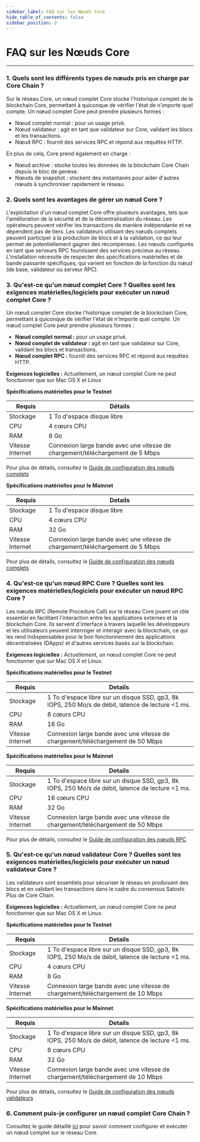 ```yaml
---
sidebar_label: FAQ sur les Nœuds Core
hide_table_of_contents: false
sidebar_position: 2
---
```


# FAQ sur les Nœuds Core

---

### 1. Quels sont les différents types de nœuds pris en charge par Core Chain ?

Sur le réseau Core, un nœud complet Core stocke l'historique complet de la blockchain Core, permettant à quiconque de vérifier l'état de n'importe quel compte. Un nœud complet Core peut prendre plusieurs formes :

- Nœud complet normal : pour un usage privé.
- Nœud validateur : agit en tant que validateur sur Core, validant les blocs et les transactions.
- Nœud RPC : fournit des services RPC et répond aux requêtes HTTP.

En plus de cela, Core prend également en charge :

- Nœud archive : stocke toutes les données de la blockchain Core Chain depuis le bloc de genèse.
- Nœuds de snapshot : stockent des instantanés pour aider d'autres nœuds à synchroniser rapidement le réseau.

### 2. Quels sont les avantages de gérer un nœud Core ?

L'exploitation d'un nœud complet Core offre plusieurs avantages, tels que l'amélioration de la sécurité et de la décentralisation du réseau. Les opérateurs peuvent vérifier les transactions de manière indépendante et ne dépendent pas de tiers. Les validateurs utilisant des nœuds complets peuvent participer à la production de blocs et à la validation, ce qui leur permet de potentiellement gagner des récompenses. Les nœuds configurés en tant que serveurs RPC fournissent des services précieux au réseau. L'installation nécessite de respecter des spécifications matérielles et de bande passante spécifiques, qui varient en fonction de la fonction du nœud (de base, validateur ou serveur RPC).

### 3. Qu'est-ce qu'un nœud complet Core ? Quelles sont les exigences matérielles/logiciels pour exécuter un nœud complet Core ?

Un nœud complet Core stocke l'historique complet de la blockchain Core, permettant à quiconque de vérifier l'état de n'importe quel compte. Un nœud complet Core peut prendre plusieurs formes :

- **Nœud complet normal :** pour un usage privé.
- **Nœud complet de validateur :** agit en tant que validateur sur Core, validant les blocs et transactions.
- **Nœud complet RPC :** fournit des services RPC et répond aux requêtes HTTP.

**Exigences logicielles :** Actuellement, un nœud complet Core ne peut fonctionner que sur Mac OS X et Linux

**Spécifications matérielles pour le Testnet**

| **Requis**       | **Détails**                                                                   |
| ---------------- | ----------------------------------------------------------------------------- |
| Stockage         | 1 To d'espace disque libre                                                    |
| CPU              | 4 cœurs CPU                                                                   |
| RAM              | 8 Go                                                                          |
| Vitesse Internet | Connexion large bande avec une vitesse de chargement/téléchargement de 5 Mbps |

Pour plus de détails, consultez le [Guide de configuration des nœuds complets](/i18n/fr/docusaurus-plugin-content-docs/current/Node/Full-Node/on-testnet.md)

**Spécifications matérielles pour le Mainnet**

| **Requis**       | **Details**                                                                   |
| ---------------- | ----------------------------------------------------------------------------- |
| Stockage         | 1 To d'espace disque libre                                                    |
| CPU              | 4 cœurs CPU                                                                   |
| RAM              | 32 Go                                                                         |
| Vitesse Internet | Connexion large bande avec une vitesse de chargement/téléchargement de 5 Mbps |

Pour plus de détails, consultez le [Guide de configuration des nœuds complets](/i18n/fr/docusaurus-plugin-content-docs/current/Node/Full-Node/on-testnet.md)

### 4. Qu'est-ce qu'un nœud RPC Core ? Quelles sont les exigences matérielles/logiciels pour exécuter un nœud RPC Core ?

Les nœuds RPC (Remote Procedure Call) sur le réseau Core jouent un rôle essentiel en facilitant l'interaction entre les applications externes et la blockchain Core. Ils servent d'interface à travers laquelle les développeurs et les utilisateurs peuvent interroger et interagir avec la blockchain, ce qui les rend indispensables pour le bon fonctionnement des applications décentralisées (DApps) et d'autres services basés sur la blockchain.

**Exigences logicielles :** Actuellement, un nœud complet Core ne peut fonctionner que sur Mac OS X et Linux.

**Spécifications matérielles pour le Testnet**

| **Requis**       | **Details**                                                                                                                                  |
| ---------------- | -------------------------------------------------------------------------------------------------------------------------------------------- |
| Stockage         | 1 To d'espace libre sur un disque SSD, gp3, 8k IOPS, 250 Mo/s de débit, latence de lecture \<1 ms. |
| CPU              | 8 cœurs CPU                                                                                                                                  |
| RAM              | 16 Go                                                                                                                                        |
| Vitesse Internet | Connexion large bande avec une vitesse de chargement/téléchargement de 50 Mbps                                                               |

**Spécifications matérielles pour le Mainnet**

| **Requis**       | **Details**                                                                                                                                  |
| ---------------- | -------------------------------------------------------------------------------------------------------------------------------------------- |
| Stockage         | 1 To d'espace libre sur un disque SSD, gp3, 8k IOPS, 250 Mo/s de débit, latence de lecture \<1 ms. |
| CPU              | 16 cœurs CPU                                                                                                                                 |
| RAM              | 32 Go                                                                                                                                        |
| Vitesse Internet | Connexion large bande avec une vitesse de chargement/téléchargement de 50 Mbps                                                               |

Pour plus de détails, consultez le [Guide de configuration des nœuds RPC](/i18n/fr/docusaurus-plugin-content-docs/current/Node/config/rpc-node-config.md)

### 5. Qu'est-ce qu'un nœud validateur Core ? Quelles sont les exigences matérielles/logiciels pour exécuter un nœud validateur Core ?

Les validateurs sont essentiels pour sécuriser le réseau en produisant des blocs et en validant les transactions dans le cadre du consensus Satoshi Plus de Core Chain.

**Exigences logicielles :** Actuellement, un nœud complet Core ne peut fonctionner que sur Mac OS X et Linux.

**Spécifications matérielles pour le Testnet**

| **Requis**       | **Details**                                                                                                                                  |
| ---------------- | -------------------------------------------------------------------------------------------------------------------------------------------- |
| Stockage         | 1 To d'espace libre sur un disque SSD, gp3, 8k IOPS, 250 Mo/s de débit, latence de lecture \<1 ms. |
| CPU              | 4 cœurs CPU                                                                                                                                  |
| RAM              | 8 Go                                                                                                                                         |
| Vitesse Internet | Connexion large bande avec une vitesse de chargement/téléchargement de 10 Mbps                                                               |

**Spécifications matérielles pour le Mainnet**

| **Requis**       | **Details**                                                                                                                                  |
| ---------------- | -------------------------------------------------------------------------------------------------------------------------------------------- |
| Stockage         | 1 To d'espace libre sur un disque SSD, gp3, 8k IOPS, 250 Mo/s de débit, latence de lecture \<1 ms. |
| CPU              | 8 cœurs CPU                                                                                                                                  |
| RAM              | 32 Go                                                                                                                                        |
| Vitesse Internet | Connexion large bande avec une vitesse de chargement/téléchargement de 10 Mbps                                                               |

Pour plus de détails, consultez le [Guide de configuration des nœuds validateurs](/i18n/fr/docusaurus-plugin-content-docs/current/Node/config/validator-node-config.md)

### 6. Comment puis-je configurer un nœud complet Core Chain ?

Consultez le guide détaillé [ici](/i18n/es/docusaurus-plugin-content-docs/current/Node/Full-Node/on-mainnet.md) pour savoir comment configurer et exécuter un nœud complet sur le réseau Core.

<!-- ### 7. How can I secure my Core Chain full node?

### 8. Where can I get support if I have problems with my Core Chain full node?

### 9. Are there any third-party infrastructure providers to help manage a Core Chain full node?

### 10. How to gracefully shut down a Core Chain node when running as a system service? -->
